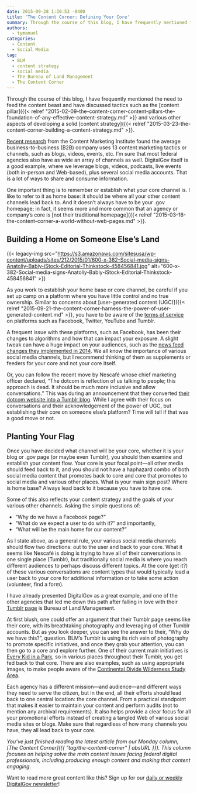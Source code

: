```yaml
---
date: 2015-09-28 1:30:53 -0400
title: 'The Content Corner: Defining Your Core'
summary: Through the course of this blog, I have frequently mentioned the need to feed the content beast and have discussed tactics such as the content pillar and various other aspects of developing a solid content strategy. Recent research from the Content Marketing Institute found the average business-to-business (B2B) company uses 13 content marketing tactics or
authors:
  - tymanuel
categories:
  - Content
  - Social Media
tag:
  - BLM
  - content strategy
  - social media
  - The Bureau of Land Management
  - The Content Corner
---
```


Through the course of this blog, I have frequently mentioned the need to feed the content beast and have discussed tactics such as the [content pillar]({{< relref "2015-02-09-the-content-corner-content-pillars-the-foundation-of-any-effective-content-strategy.md" >}} and various other aspects of developing a solid [content strategy]({{< relref "2015-03-23-the-content-corner-building-a-content-strategy.md" >}}.

[Recent research](http://contentmarketinginstitute.com/2015/09/simple-content-marketing-model/) from the Content Marketing Institute found the average business-to-business (B2B) company uses 13 content marketing tactics or channels, such as blogs, videos, events, etc. I&#8217;m sure that most federal agencies also have as wide an array of channels as well. DigitalGov itself is a good example, where we leverage blogs, videos, podcasts, live events (both in-person and Web-based), plus several social media accounts. That is a lot of ways to share and consume information.

One important thing is to remember or establish what your core channel is. I like to refer to it as home base: it should be where all your other content channels lead back to. And it doesn&#8217;t always have to be your .gov homepage; in fact, it seems more and more common that an agency or company&#8217;s core is [not their traditional homepage]({{< relref "2015-03-16-the-content-corner-a-world-without-web-pages.md" >}}.

## Building a Home on Someone Else&#8217;s Land

{{< legacy-img src="https://s3.amazonaws.com/sitesusa/wp-content/uploads/sites/212/2015/01/600-x-382-Social-media-signs-Anatoliy-Babiy-iStock-Editorial-Thinkstock-458456841.jpg" alt="600-x-382-Social-media-signs-Anatoliy-Babiy-iStock-Editorial-Thinkstock-458456841" >}}

As you work to establish your home base or core channel, be careful if you set up camp on a platform where you have little control and no true ownership. Similar to concerns about [user-generated content (UGC)]({{< relref "2015-09-21-the-content-corner-harness-the-power-of-user-generated-content.md" >}}, you have to be aware of the [terms of service](https://www.WHATEVER/resources/negotiated-terms-of-service-agreements/) on platforms such as Facebook, Twitter, YouTube and Tumblr.

A frequent issue with these platforms, such as Facebook, has been their changes to algorithms and how that can impact your exposure. A slight tweak can have a huge impact on your audiences, such as the [news feed changes they implemented in 2014](http://mashable.com/2014/04/16/news-feed-changes). We all know the importance of various social media channels, but I recommend thinking of them as supplements or feeders for your core and not your core itself.

Or, you can follow the recent move by Nescafé whose chief marketing officer declared, &#8220;The dotcom is reflection of us talking to people; this approach is dead. It should be much more inclusive and allow conversations.&#8221; This was during an announcement that they converted [their dotcom website into a Tumblr blog](http://www.theverge.com/2015/9/15/9329287/nescafe-tumblr-brand-website). While I agree with their focus on conversations and their acknowledgement of the power of UGC, but establishing their core on someone else&#8217;s platform? Time will tell if that was a good move or not.

## Planting Your Flag

Once you have decided what channel will be your core, whether it is your blog or .gov page (or maybe even Tumblr), you should then examine and establish your content flow. Your core is your focal point—all other media should feed back to it, and you should not have a haphazard combo of both social media content that promotes back to core and core that promotes to social media and various other places. What is your main sign post? Where is home base? Always lead back to it because you have to have one.

Some of this also reflects your content strategy and the goals of your various other channels. Asking the simple questions of:

  * &#8220;Why do we have a Facebook page?&#8221;
  * &#8220;What do we expect a user to do with it?&#8221; and importantly,
  * &#8220;What will be the main home for our content?&#8221;

As I state above, as a general rule, your various social media channels should flow two directions: out to the user and back to your core. What it seems like Nescafé is doing is trying to have all of their conversations in one single place (Tumblr), but traditionally social media is where you reach different audiences to perhaps discuss different topics. At the core (get it?) of these various conversations are content types that would typically lead a user back to your core for additional information or to take some action (volunteer, find a form).

I have already presented DigitalGov as a great example, and one of the other agencies that led me down this path after falling in love with their [Tumblr page](http://mypubliclands.tumblr.com/) is Bureau of Land Management.

At first blush, one could offer an argument that their Tumblr page seems like their core, with its breathtaking photography and leveraging of other Tumblr accounts. But as you look deeper, you can see the answer to their, &#8220;Why do we have this?&#8221;, question. BLM&#8217;s Tumblr is using its rich vein of photography to promote specific initiatives, and once they grab your attention, you can then go to a core and explore further. One of their current main initiatives is [Every Kid in a Park](https://www.everykidinapark.gov/), so in various places throughout their Tumblr, you get fed back to that core. There are also examples, such as using appropriate images, to make people aware of the [Continental Divide Wilderness Study Area](http://www.blm.gov/nm/st/en/prog/blm_special_areas/wilderness_and_wsas/wilderness_study_areas/wilderness_study_areas/Continental_Divide_WSA.html).

Each agency has a different mission—and audience—and different ways they need to serve the citizen, but in the end, all their efforts should lead back to one central location: the core channel. From a practical standpoint that makes it easier to maintain your content and perform audits (not to mention any archival requirements). It also helps provide a clear focus for all your promotional efforts instead of creating a tangled Web of various social media sites or blogs. Make sure that regardless of how many channels you have, they all lead back to your core.

_You’ve just finished reading the latest article from our Monday column, [The Content Corner]({{ "tag/the-content-corner" | absURL }}). This column focuses on helping solve the main content issues facing federal digital professionals, including producing enough content and making that content engaging._

Want to read more great content like this? Sign up for our [daily or weekly DigitalGov newsletter](https://public.govdelivery.com/accounts/USHOWTO/subscriber/new)!